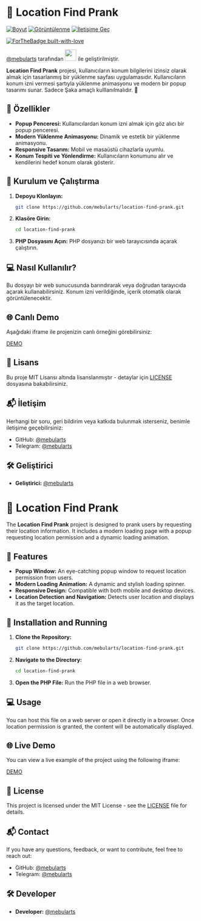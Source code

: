 # 🚀 **Location Find Prank**

[![Boyut](https://img.shields.io/github/repo-size/mebularts/location-find-prank?logo=php&logoColor=white&label=Boyut)](#)
[![Görüntülenme](https://hits.seeyoufarm.com/api/count/incr/badge.svg?url=https://github.com/mebularts/location-find-prank&title=Görüntülenme)](#)
<a href="https://t.me/mebularts" target="_blank"><img src="https://img.shields.io/badge/☕️-İletişime%20Geç-ffdd00" title="İletişime Geç"></a>

[![ForTheBadge built-with-love](https://ForTheBadge.com/images/badges/built-with-love.svg)](https://t.me/mebularts/)

[@mebularts](https://t.me/mebularts) tarafından <img src="https://images-wixmp-ed30a86b8c4ca887773594c2.wixmp.com/f/17fa94fb-0ae5-45a2-8313-2d3eedaf69db/d8fohut-eb4f893c-d1ad-4111-8e05-29993454b082.gif?token=eyJ0eXAiOiJKV1QiLCJhbGciOiJIUzI1NiJ9.eyJzdWIiOiJ1cm46YXBwOjdlMGQxODg5ODIyNjQzNzNhNWYwZDQxNWVhMGQyNmUwIiwiaXNzIjoidXJuOmFwcDo3ZTBkMTg4OTgyMjY0MzczYTVmMGQ0MTVlYTBkMjZlMCIsIm9iaiI6W1t7InBhdGgiOiJcL2ZcLzE3ZmE5NGZiLTBhZTUtNDVhMi04MzEzLTJkM2VlZGFmNjlkYlwvZDhmb2h1dC1lYjRmODkzYy1kMWFkLTQxMTEtOGUwNS0yOTk5MzQ1NGIwODIuZ2lmIn1dXSwiYXVkIjpbInVybjpzZXJ2aWNlOmZpbGUuZG93bmxvYWQiXX0.J7M952F5dOS4-H45vJfTWA1yYE0ePYbTwamSfZHEQPY" width="30" height="30" /> ile geliştirilmiştir.


**Location Find Prank** projesi, kullanıcıların konum bilgilerini izinsiz olarak almak için tasarlanmış bir yüklenme sayfası uygulamasıdır. Kullanıcıların konum izni vermesi şartıyla yüklenme animasyonu ve modern bir popup tasarımı sunar. 
Sadece Şaka amaçlı kulllanılmalıdır. 🫠

## 🌟 **Özellikler**

- **Popup Penceresi:** Kullanıcılardan konum izni almak için göz alıcı bir popup penceresi.
- **Modern Yüklenme Animasyonu:** Dinamik ve estetik bir yüklenme animasyonu.
- **Responsive Tasarım:** Mobil ve masaüstü cihazlarla uyumlu.
- **Konum Tespiti ve Yönlendirme:** Kullanıcıların konumunu alır ve kendilerini hedef konum olarak gösterir.

## 🔧 **Kurulum ve Çalıştırma**

1. **Depoyu Klonlayın:**
   ```bash
   git clone https://github.com/mebularts/location-find-prank.git
   ```

2. **Klasöre Girin:**
   ```bash
   cd location-find-prank
   ```

3. **PHP Dosyasını Açın:** PHP dosyanızı bir web tarayıcısında açarak çalıştırın.

## 💻 **Nasıl Kullanılır?**

Bu dosyayı bir web sunucusunda barındırarak veya doğrudan tarayıcıda açarak kullanabilirsiniz. Konum izni verildiğinde, içerik otomatik olarak görüntülenecektir.

## 🌐 **Canlı Demo**

Aşağıdaki iframe ile projenizin canlı örneğini görebilirsiniz:

[DEMO](https://adofon.linkol.in/location/location.php)

## 📜 **Lisans**

Bu proje MIT Lisansı altında lisanslanmıştır - detaylar için [LICENSE](LICENSE) dosyasına bakabilirsiniz.

## 📬 **İletişim**

Herhangi bir soru, geri bildirim veya katkıda bulunmak isterseniz, benimle iletişime geçebilirsiniz:

- GitHub: [@mebularts](https://github.com/mebularts)
- Telegram: [@mebularts](https://t.me/mebularts)

## 🛠️ **Geliştirici**

- **Geliştirici:** [@mebularts](https://github.com/mebularts)

  
# 🚀 **Location Find Prank**

The **Location Find Prank** project is designed to prank users by requesting their location information. It includes a modern loading page with a popup requesting location permission and a dynamic loading animation.

## 🌟 **Features**

- **Popup Window:** An eye-catching popup window to request location permission from users.
- **Modern Loading Animation:** A dynamic and stylish loading spinner.
- **Responsive Design:** Compatible with both mobile and desktop devices.
- **Location Detection and Navigation:** Detects user location and displays it as the target location.

## 🔧 **Installation and Running**

1. **Clone the Repository:**
   ```bash
   git clone https://github.com/mebularts/location-find-prank.git
   ```

2. **Navigate to the Directory:**
   ```bash
   cd location-find-prank
   ```

3. **Open the PHP File:** Run the PHP file in a web browser.

## 💻 **Usage**

You can host this file on a web server or open it directly in a browser. Once location permission is granted, the content will be automatically displayed.

## 🌐 **Live Demo**

You can view a live example of the project using the following iframe:

[DEMO](https://adofon.linkol.in/location/location.php)

## 📜 **License**

This project is licensed under the MIT License - see the [LICENSE](LICENSE) file for details.

## 📬 **Contact**

If you have any questions, feedback, or want to contribute, feel free to reach out:

- GitHub: [@mebularts](https://github.com/mebularts)
- Telegram: [@mebularts](https://t.me/mebularts)

## 🛠️ **Developer**

- **Developer:** [@mebularts](https://github.com/mebularts)
